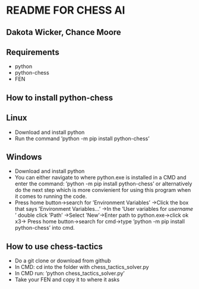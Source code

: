 ﻿# README FOR CHESS AI

## Dakota Wicker, Chance Moore

## Requirements

- python
- python-chess
- FEN

## How to install python-chess
## Linux

- Download and install python
- Run the command ’python -m pip install python-chess’

## Windows

- Download and install python
- You can either navigate to where python.exe is installed in a CMD and enter the command: ’python -m pip install
    python-chess’ or alternatively do the next step which is more convienient for using this program when it comes to
    running the code.
- Press home button→search for ’Environment Variables’
    →Click the box that says ’Environment Variables...’
    →In the ’User variables for *username* ’ double click ’Path’
    →Select ’New’→Enter path to python.exe→click ok x3→
    Press home button→search for cmd→type ’python -m pip install python-chess’ into cmd.

## How to use chess-tactics

- Do a git clone or download from github
- In CMD: cd into the folder with chess_tactics_solver.py
- In CMD run: ’python chess_tactics_solver.py’
- Take your FEN and copy it to where it asks